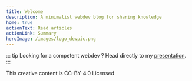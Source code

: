 ```yaml
---
title: Welcome
description: A minimalist webdev blog for sharing knowledge
home: true
actionText: Read articles
actionLink: Summary
heroImage: /images/logo_devpic.png
---
```


::: tip
Looking for a competent webdev ?
Head directly to my [presentation](./WhoAmI.md).
:::

<p class="text-hero">
  This creative content is CC-BY-4.0 Licensed
</p>
